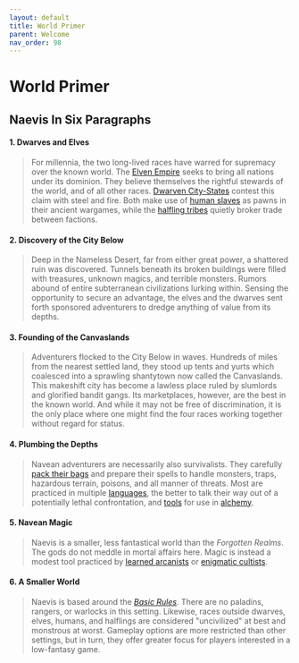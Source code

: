 ```yaml
---
layout: default
title: World Primer
parent: Welcome
nav_order: 98
---
```


# World Primer

## Naevis In Six Paragraphs

#### 1. Dwarves and Elves

> For millennia, the two long-lived races have warred for supremacy over the known world. The [Elven Empire](character_creation/race/elf) seeks to bring all nations under its dominion. They believe themselves the rightful stewards of the world, and of all other races. [Dwarven City-States](character_creation/race/dwarf) contest this claim with steel and fire. Both make use of [human slaves](character_creation/race/human) as pawns in their ancient wargames, while the [halfling tribes](character_creation/race/halfling) quietly broker trade between factions.

#### 2. Discovery of the City Below

> Deep in the Nameless Desert, far from either great power, a shattered ruin was discovered. Tunnels beneath its broken buildings were filled with treasures, unknown magics, and terrible monsters. Rumors abound of entire subterranean civilizations lurking within. Sensing the opportunity to secure an advantage, the elves and the dwarves sent forth sponsored adventurers to dredge anything of value from its depths.

#### 3. Founding of the Canvaslands

> Adventurers flocked to the City Below in waves. Hundreds of miles from the nearest settled land, they stood up tents and yurts which coalesced into a sprawling shantytown now called the Canvaslands. This makeshift city has become a lawless place ruled by slumlords and glorified bandit gangs. Its marketplaces, however, are the best in the known world. And while it may not be free of discrimination, it is the only place where one might find the four races working together without regard for status.

#### 4. Plumbing the Depths

> Navean adventurers are necessarily also survivalists. They carefully [pack their bags](gear/index) and prepare their spells to handle monsters, traps, hazardous terrain, poisons, and all manner of threats. Most are practiced in multiple [languages](more/languages/index), the better to talk their way out of a potentially lethal confrontation, and [tools](more/tools) for use in [alchemy](gear/alchemics/index).

#### 5. Navean Magic

> Naevis is a smaller, less fantastical world than the _Forgotten Realms_. The gods do not meddle in mortal affairs here. Magic is instead a modest tool practiced by [learned arcanists](character_creation/class/wizard) or [enigmatic cultists](character_creation/class/cleric).

#### 6. A Smaller World

> Naevis is based around the _[Basic Rules](DnD_BasicRules_2018.pdf)_. There are no paladins, rangers, or warlocks in this setting. Likewise, races outside dwarves, elves, humans, and halflings are considered "uncivilized" at best and monstrous at worst. Gameplay options are more restricted than other settings, but in turn, they offer greater focus for players interested in a low-fantasy game. 

<!-- Magic is instead a modest tool. A trained magician is much like a doctor or lawyer, finding employment everywhere from the battlefield to city hall. A mystery cultist might lead a congregation of faithful as a village priest, or serve in a mercenary outfit. Magic is not so rare as to inspire terror among peasants, nor so potent that the world revolves around it. -->

